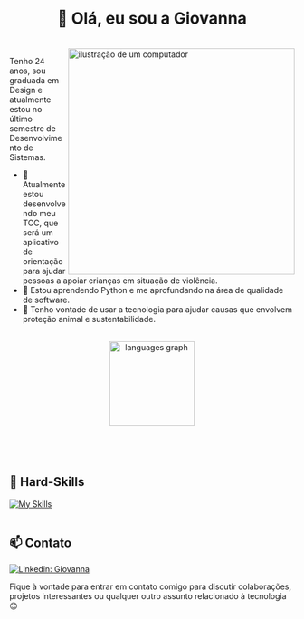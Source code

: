 <h1 align="center">👋 Olá, eu sou a Giovanna </h1>

<br>

<img src="https://i.ibb.co/Hx1krkt/521a5ee5-57de-485f-a40f-1b7933d4ec73-Photoroom-removebg-preview.png" alt="ilustração de um computador" min-width="400px" max-width="400px" width="400px" align="right">

<p align="left"> 
  Tenho 24 anos, sou graduada em Design e atualmente estou no último semestre de Desenvolvimento de Sistemas.
</p>

- 🔭 Atualmente estou desenvolvendo meu TCC, que será um aplicativo de orientação para ajudar pessoas a apoiar crianças em situação de violência.
- 🌱 Estou aprendendo Python e me aprofundando na área de qualidade de software.
- 💬 Tenho vontade de usar a tecnologia para ajudar causas que envolvem proteção animal e sustentabilidade.

<br>

<div align="center">
  <img src="https://github-readme-stats.vercel.app/api/top-langs?username=gio-aguiar&locale=en&hide_title=false&layout=compact&card_width=320&langs_count=5&theme=dracula&hide_border=false&order=2" height="150" alt="languages graph"  />
</div>

###

<br><br>

## 🚀 Hard-Skills
[![My Skills](https://skillicons.dev/icons?i=java,javascript,html,css,mysql,cypress)](https://skillicons.dev)<br><br>

## 📫 Contato

[![Linkedin: Giovanna](https://img.shields.io/badge/-LINKEDIN-blue?style=flat-square&logo=Linkedin&logoColor=white&link=https://www.linkedin.com/in/torresaguiar/)](https://www.linkedin.com/in/torresaguiar/)

Fique à vontade para entrar em contato comigo para discutir colaborações, projetos interessantes ou qualquer outro assunto relacionado à tecnologia 😊 <br><br>
